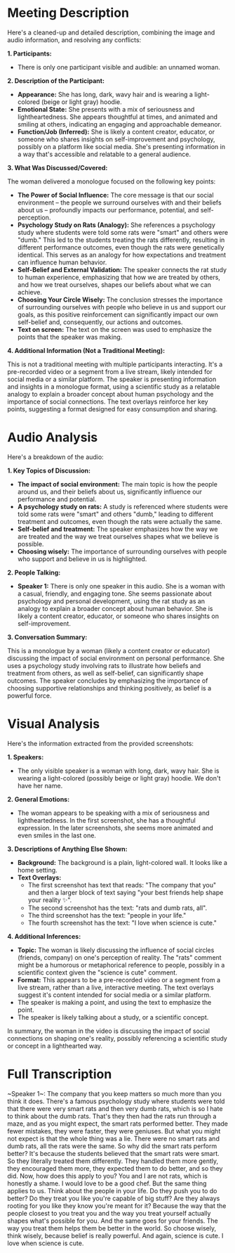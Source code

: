 # Meeting Description

Here's a cleaned-up and detailed description, combining the image and audio information, and resolving any conflicts:

**1. Participants:**

*   There is only one participant visible and audible: an unnamed woman.

**2. Description of the Participant:**

*   **Appearance:** She has long, dark, wavy hair and is wearing a light-colored (beige or light gray) hoodie.
*   **Emotional State:** She presents with a mix of seriousness and lightheartedness. She appears thoughtful at times, and animated and smiling at others, indicating an engaging and approachable demeanor.
*   **Function/Job (Inferred):** She is likely a content creator, educator, or someone who shares insights on self-improvement and psychology, possibly on a platform like social media. She's presenting information in a way that's accessible and relatable to a general audience.

**3. What Was Discussed/Covered:**

The woman delivered a monologue focused on the following key points:

*   **The Power of Social Influence:** The core message is that our social environment – the people we surround ourselves with and their beliefs about us – profoundly impacts our performance, potential, and self-perception.
*   **Psychology Study on Rats (Analogy):** She references a psychology study where students were told some rats were "smart" and others were "dumb." This led to the students treating the rats differently, resulting in different performance outcomes, even though the rats were genetically identical. This serves as an analogy for how expectations and treatment can influence human behavior.
*   **Self-Belief and External Validation:** The speaker connects the rat study to human experience, emphasizing that how we are treated by others, and how we treat ourselves, shapes our beliefs about what we can achieve.
*   **Choosing Your Circle Wisely:** The conclusion stresses the importance of surrounding ourselves with people who believe in us and support our goals, as this positive reinforcement can significantly impact our own self-belief and, consequently, our actions and outcomes.
* **Text on screen:** The text on the screen was used to emphasize the points that the speaker was making.

**4. Additional Information (Not a Traditional Meeting):**

This is not a traditional meeting with multiple participants interacting. It's a pre-recorded video or a segment from a live stream, likely intended for social media or a similar platform. The speaker is presenting information and insights in a monologue format, using a scientific study as a relatable analogy to explain a broader concept about human psychology and the importance of social connections. The text overlays reinforce her key points, suggesting a format designed for easy consumption and sharing.



# Audio Analysis

Here's a breakdown of the audio:

**1. Key Topics of Discussion:**

*   **The impact of social environment:** The main topic is how the people around us, and their beliefs about us, significantly influence our performance and potential.
*   **A psychology study on rats:** A study is referenced where students were told some rats were "smart" and others "dumb," leading to different treatment and outcomes, even though the rats were actually the same.
*   **Self-belief and treatment:** The speaker emphasizes how the way we are treated and the way we treat ourselves shapes what we believe is possible.
*   **Choosing wisely:** The importance of surrounding ourselves with people who support and believe in us is highlighted.

**2. People Talking:**

*   **Speaker 1:** There is only one speaker in this audio. She is a woman with a casual, friendly, and engaging tone. She seems passionate about psychology and personal development, using the rat study as an analogy to explain a broader concept about human behavior. She is likely a content creator, educator, or someone who shares insights on self-improvement.

**3. Conversation Summary:**

This is a monologue by a woman (likely a content creator or educator) discussing the impact of social environment on personal performance. She uses a psychology study involving rats to illustrate how beliefs and treatment from others, as well as self-belief, can significantly shape outcomes. The speaker concludes by emphasizing the importance of choosing supportive relationships and thinking positively, as belief is a powerful force.



# Visual Analysis

Here's the information extracted from the provided screenshots:

**1. Speakers:**

*   The only visible speaker is a woman with long, dark, wavy hair. She is wearing a light-colored (possibly beige or light gray) hoodie. We don't have her name.

**2. General Emotions:**

*   The woman appears to be speaking with a mix of seriousness and lightheartedness. In the first screenshot, she has a thoughtful expression. In the later screenshots, she seems more animated and even smiles in the last one.

**3. Descriptions of Anything Else Shown:**

*   **Background:** The background is a plain, light-colored wall. It looks like a home setting.
*   **Text Overlays:**
    *   The first screenshot has text that reads: "The company that you" and then a larger block of text saying "your best friends help shape your reality ✨".
    *   The second screenshot has the text: "rats and dumb rats, all".
    *   The third screenshot has the text: "people in your life."
    *   The fourth screenshot has the text: "I love when science is cute."

**4. Additional Inferences:**

*   **Topic:** The woman is likely discussing the influence of social circles (friends, company) on one's perception of reality. The "rats" comment might be a humorous or metaphorical reference to people, possibly in a scientific context given the "science is cute" comment.
*   **Format:** This appears to be a pre-recorded video or a segment from a live stream, rather than a live, interactive meeting. The text overlays suggest it's content intended for social media or a similar platform.
*   The speaker is making a point, and using the text to emphasize the point.
* The speaker is likely talking about a study, or a scientific concept.

In summary, the woman in the video is discussing the impact of social connections on shaping one's reality, possibly referencing a scientific study or concept in a lighthearted way.



# Full Transcription

~Speaker 1~: The company that you keep matters so much more than you think it does. There's a famous psychology study where students were told that there were very smart rats and then very dumb rats, which is so I hate to think about the dumb rats. That's they then had the rats run through a maze, and as you might expect, the smart rats performed better. They made fewer mistakes, they were faster, they were geniuses. But what you might not expect is that the whole thing was a lie. There were no smart rats and dumb rats, all the rats were the same. So why did the smart rats perform better? It's because the students believed that the smart rats were smart. So they literally treated them differently. They handled them more gently, they encouraged them more, they expected them to do better, and so they did. Now, how does this apply to you? You and I are not rats, which is honestly a shame. I would love to be a good chef. But the same thing applies to us. Think about the people in your life. Do they push you to do better? Do they treat you like you're capable of big stuff? Are they always rooting for you like they know you're meant for it? Because the way that the people closest to you treat you and the way you treat yourself actually shapes what's possible for you. And the same goes for your friends. The way you treat them helps them be better in the world. So choose wisely, think wisely, because belief is really powerful. And again, science is cute. I love when science is cute.